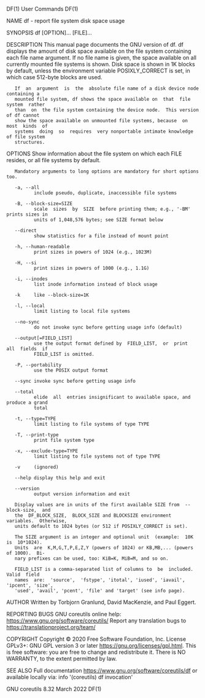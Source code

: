 DF(1)                                User Commands                                DF(1)

NAME
       df - report file system disk space usage

SYNOPSIS
       df [OPTION]... [FILE]...

DESCRIPTION
       This  manual  page  documents  the GNU version of df.  df displays the amount of
       disk space available on the file system containing each file name argument.   If
       no file name is given, the space available on all currently mounted file systems
       is shown.  Disk space is shown in 1K blocks by default, unless  the  environment
       variable POSIXLY_CORRECT is set, in which case 512-byte blocks are used.

       If  an  argument  is  the  absolute file name of a disk device node containing a
       mounted file system, df shows the space available on  that  file  system  rather
       than  on  the file system containing the device node.  This version of df cannot
       show the space available on unmounted file systems, because  on  most  kinds  of
       systems  doing  so  requires  very nonportable intimate knowledge of file system
       structures.

OPTIONS
       Show information about the file system on which each FILE resides, or  all  file
       systems by default.

       Mandatory arguments to long options are mandatory for short options too.

       -a, --all
              include pseudo, duplicate, inaccessible file systems

       -B, --block-size=SIZE
              scale  sizes  by  SIZE  before printing them; e.g., '-BM' prints sizes in
              units of 1,048,576 bytes; see SIZE format below

       --direct
              show statistics for a file instead of mount point

       -h, --human-readable
              print sizes in powers of 1024 (e.g., 1023M)

       -H, --si
              print sizes in powers of 1000 (e.g., 1.1G)

       -i, --inodes
              list inode information instead of block usage

       -k     like --block-size=1K

       -l, --local
              limit listing to local file systems

       --no-sync
              do not invoke sync before getting usage info (default)

       --output[=FIELD_LIST]
              use the output format defined by  FIELD_LIST,  or  print  all  fields  if
              FIELD_LIST is omitted.

       -P, --portability
              use the POSIX output format

       --sync invoke sync before getting usage info

       --total
              elide  all  entries insignificant to available space, and produce a grand
              total

       -t, --type=TYPE
              limit listing to file systems of type TYPE

       -T, --print-type
              print file system type

       -x, --exclude-type=TYPE
              limit listing to file systems not of type TYPE

       -v     (ignored)

       --help display this help and exit

       --version
              output version information and exit

       Display values are in units of the first available SIZE from  --block-size,  and
       the  DF_BLOCK_SIZE,  BLOCK_SIZE and BLOCKSIZE environment variables.  Otherwise,
       units default to 1024 bytes (or 512 if POSIXLY_CORRECT is set).

       The SIZE argument is an integer and optional unit  (example:  10K  is  10*1024).
       Units  are  K,M,G,T,P,E,Z,Y (powers of 1024) or KB,MB,... (powers of 1000).  Bi‐
       nary prefixes can be used, too: KiB=K, MiB=M, and so on.

       FIELD_LIST is a comma-separated list of columns to  be  included.   Valid  field
       names  are:  'source',  'fstype', 'itotal', 'iused', 'iavail', 'ipcent', 'size',
       'used', 'avail', 'pcent', 'file' and 'target' (see info page).

AUTHOR
       Written by Torbjorn Granlund, David MacKenzie, and Paul Eggert.

REPORTING BUGS
       GNU coreutils online help: <https://www.gnu.org/software/coreutils/>
       Report any translation bugs to <https://translationproject.org/team/>

COPYRIGHT
       Copyright © 2020 Free Software Foundation, Inc.  License GPLv3+: GNU GPL version
       3 or later <https://gnu.org/licenses/gpl.html>.
       This  is free software: you are free to change and redistribute it.  There is NO
       WARRANTY, to the extent permitted by law.

SEE ALSO
       Full documentation <https://www.gnu.org/software/coreutils/df>
       or available locally via: info '(coreutils) df invocation'

GNU coreutils 8.32                     March 2022                                 DF(1)
